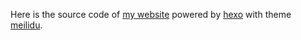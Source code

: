 Here is the source code of [my website](https://hank800620.github.io/) powered by [hexo](https://hexo.io/) with theme [meilidu](https://github.com/HoverBaum/meilidu-hexo).

